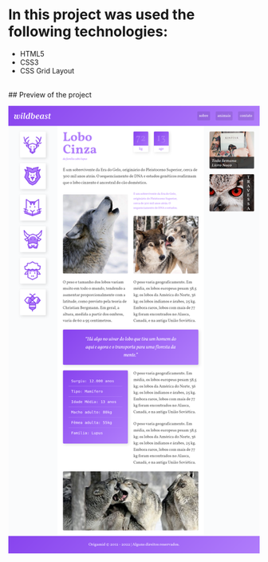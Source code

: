 # In this project was used the following technologies:

- HTML5
- CSS3
- CSS Grid Layout

<br />
## Preview of the project

![preview](./img/preview.png)
